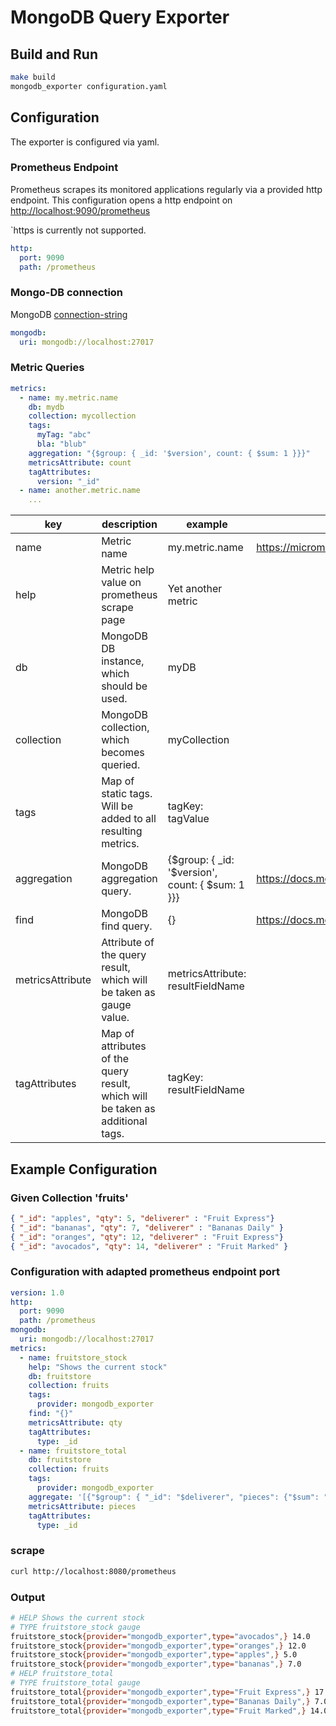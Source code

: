# MongoDB Query Exporter

## Build and Run

```bash
make build
mongodb_exporter configuration.yaml
```

## Configuration

The exporter is configured via yaml.

### Prometheus Endpoint

Prometheus scrapes its monitored applications regularly via a provided http endpoint. This configuration opens a http endpoint on [http://localhost:9090/prometheus](http://localhost:9090/prometheus)

`https is currently not supported.

```yaml class:"lineNo"
http:
  port: 9090
  path: /prometheus
```

### Mongo-DB connection

MongoDB [connection-string](https://docs.mongodb.com/manual/reference/connection-string/)

```yaml class:"lineNo"
mongodb:
  uri: mongodb://localhost:27017
```

### Metric Queries

```yaml class:"lineNo"
metrics:
  - name: my.metric.name
    db: mydb
    collection: mycollection
    tags:
      myTag: "abc"
      bla: "blub"
    aggregation: "{$group: { _id: '$version', count: { $sum: 1 }}}"
    metricsAttribute: count
    tagAttributes:
      version: "_id"
  - name: another.metric.name
    ...
```

| key              | description                                                                    | example                                          | reference                                                                 |
|------------------|--------------------------------------------------------------------------------|--------------------------------------------------|---------------------------------------------------------------------------|
| name             | Metric name                                                                    | my.metric.name                                   | <https://micrometer.io/docs/concepts#_naming_meters>       |
| help             | Metric help value on prometheus scrape page                                    | Yet another metric                               |                                                                           |
| db               | MongoDB DB instance, which should be used.                                     | myDB                                             |                                                                           |
| collection       | MongoDB collection, which becomes queried.                                     | myCollection                                     |                                                                           |
| tags             | Map of static tags. Will be added to all resulting metrics.                    | tagKey: tagValue                                 |                                                                           |
| aggregation      | MongoDB aggregation query.                                                     | {$group: { _id: '$version', count: { $sum: 1 }}} | <https://docs.mongodb.com/manual/reference/method/db.collection.aggregate/> |
| find             | MongoDB find query.                                                            | {}                                               | <https://docs.mongodb.com/manual/reference/method/db.collection.find/>      |
| metricsAttribute | Attribute of the query result, which will be taken as gauge value.             | metricsAttribute: resultFieldName                |                                                                           |
| tagAttributes    | Map of attributes of the query result, which will be taken as additional tags. | tagKey: resultFieldName                          |                                                                           |

## Example Configuration

### Given Collection 'fruits'

```json
{ "_id": "apples", "qty": 5, "deliverer" : "Fruit Express"}
{ "_id": "bananas", "qty": 7, "deliverer" : "Bananas Daily" }
{ "_id": "oranges", "qty": 12, "deliverer" : "Fruit Express"}
{ "_id": "avocados", "qty": 14, "deliverer" : "Fruit Marked" }
```

### Configuration with adapted prometheus endpoint port

```yaml
version: 1.0
http:
  port: 9090
  path: /prometheus
mongodb:
  uri: mongodb://localhost:27017
metrics:
  - name: fruitstore_stock
    help: "Shows the current stock"
    db: fruitstore
    collection: fruits
    tags:
      provider: mongodb_exporter
    find: "{}"
    metricsAttribute: qty
    tagAttributes:
      type: _id
  - name: fruitstore_total
    db: fruitstore
    collection: fruits
    tags:
      provider: mongodb_exporter
    aggregate: '[{"$group": { "_id": "$deliverer", "pieces": {"$sum": "$qty"}}}]'
    metricsAttribute: pieces
    tagAttributes:
      type: _id
```

### scrape

```bash
curl http://localhost:8080/prometheus
```

### Output

```bash
# HELP Shows the current stock
# TYPE fruitstore_stock gauge
fruitstore_stock{provider="mongodb_exporter",type="avocados",} 14.0
fruitstore_stock{provider="mongodb_exporter",type="oranges",} 12.0
fruitstore_stock{provider="mongodb_exporter",type="apples",} 5.0
fruitstore_stock{provider="mongodb_exporter",type="bananas",} 7.0
# HELP fruitstore_total
# TYPE fruitstore_total gauge
fruitstore_total{provider="mongodb_exporter",type="Fruit Express",} 17.0
fruitstore_total{provider="mongodb_exporter",type="Bananas Daily",} 7.0
fruitstore_total{provider="mongodb_exporter",type="Fruit Marked",} 14.0
```
